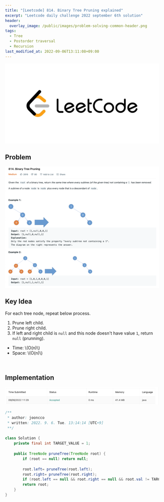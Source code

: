 ```yaml
---
title: "[Leetcode] 814. Binary Tree Pruning explained"
excerpt: "Leetcode daily challenge 2022 september 6th solution"
header:
  overlay_image: /public/images/problem-solving-common-header.png
tags:
  - Tree
  - Postorder traversal
  - Recursion
last_modified_at: 2022-09-06T13:11:08+09:00
---
```


<a href="https://leetcode.com/">
    <img src="/public/images/leetcode-logo.jpeg"/>
</a>

## Problem

<a href="https://leetcode.com/problems/binary-tree-pruning/">
    <img src="/public/images/leetcode-814.png"/>
</a>

<br/>

## Key Idea

For each tree node, repeat below process.

1. Prune left child.
2. Prune right child.
3. If left and right child is `null` and this node doesn't have value `1`, return `null` (prunning).

- Time: \\(O(n)\\)
- Space: \\(O(n)\\)

<br/>

## Implementation

<img src="/public/images/leetcode-814-result.png"/>

```java
/**
 * author: jooncco
 * written: 2022. 9. 6. Tue. 13:14:14 [UTC+9]
 **/

class Solution {
    private final int TARGET_VALUE = 1;

    public TreeNode pruneTree(TreeNode root) {
        if (root == null) return null;

        root.left= pruneTree(root.left);
        root.right= pruneTree(root.right);
        if (root.left == null && root.right == null && root.val != TARGET_VALUE) return null;
        return root;
    }
}
```
